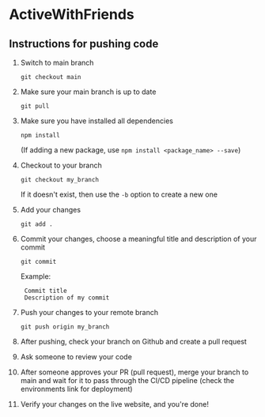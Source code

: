 # ActiveWithFriends

## Instructions for pushing code
1. Switch to main branch 
    
    ```git checkout main```
2. Make sure your main branch is up to date

    ```git pull```
3. Make sure you have installed all dependencies

    ```npm install```
    
    (If adding a new package, use ```npm install <package_name> --save```)
4. Checkout to your branch

    ```git checkout my_branch```
    
    If it doesn't exist, then use the ```-b``` option to create a new one
5. Add your changes

    ```git add .```
6. Commit your changes, choose a meaningful title and description of your commit

    ```git commit```
    
    Example:
    
        Commit title
        Description of my commit
7. Push your changes to your remote branch

    ```git push origin my_branch```
8. After pushing, check your branch on Github and create a pull request
9. Ask someone to review your code
10. After someone approves your PR (pull request), merge your branch to main and wait for
it to pass through the CI/CD pipeline (check the environments link for deployment)
11. Verify your changes on the live website, and you're done!